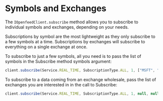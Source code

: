 # Symbols and Exchanges

The `IOpenfeedClient.subscribe` method allows you to subscribe to individual symbols and exchanges, depending on your needs.

Subscriptions by symbol are the most lightweight as they only subscribe to a few symbols at a time. Subscriptions by exchanges will subscribe to everything on a single exchange at once.

To subscribe to just a few symbols, all you need is to pass the list of symbols in the Subscribe method symbols argument:

```ts
client.subscribe(Service.REAL_TIME, SubscriptionType.ALL, 1, ["MSFT", "GOOG"]);
```

To subscribe to a data coming from an exchange wholesale, pass the list of exchanges you are interested in in the call to Subscribe:

```ts
client.subscribe(Service.REAL_TIME, SubscriptionType.ALL, 1, null, null, ["CME"]);
```
